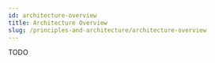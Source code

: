 ```yaml
---
id: architecture-overview
title: Architecture Overview
slug: /principles-and-architecture/architecture-overview
---
```

TODO
